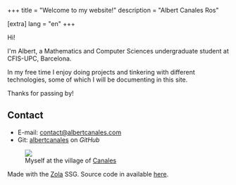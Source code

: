 +++
title = "Welcome to my website!"
description = "Albert Canales Ros"

[extra]
lang = "en"
+++

Hi!

I'm Albert, a Mathematics and Computer Sciences undergraduate student at CFIS-UPC, Barcelona.

In my free time I enjoy doing projects and tinkering with different technologies, some of which I will be documenting in this site.

Thanks for passing by! 

## Contact

- E-mail: [contact@albertcanales.com](mailto:contact@albertcanales.com)
- Git: [albertcanales](https://github.com/albertcanales) on *GitHub*

<figure>
    <img src="/canales-sierra-nevada.jpeg" class="inlineimg">
    <figcaption>
        Myself at the village of <a href="https://osm.org/go/b7LRNT7x-?node=2495264185">Canales</a>
    </figcaption>
</figure>

Made with the [Zola](https://getzola.org) SSG. Source code in available [here](https://github.com/albertcanales/albertcanales.com).
